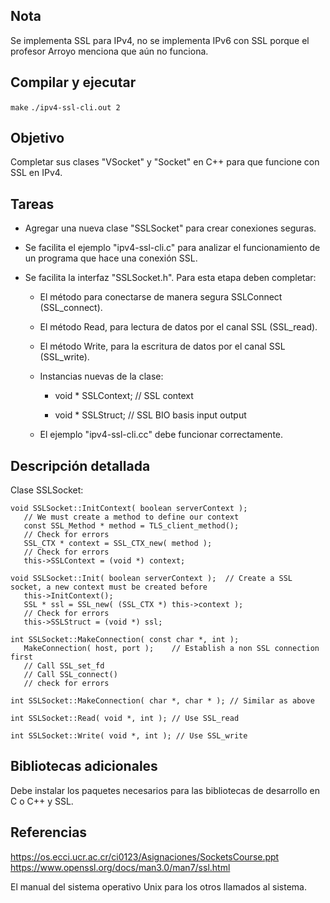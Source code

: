## Nota

Se implementa SSL para IPv4, no se implementa IPv6 con SSL porque el profesor Arroyo menciona que aún no funciona.


## Compilar y ejecutar

` make `
` ./ipv4-ssl-cli.out 2 `


## Objetivo

Completar sus clases "VSocket" y "Socket" en C++ para que funcione con SSL en IPv4.


## Tareas

- Agregar una nueva clase "SSLSocket" para crear conexiones seguras.

- Se facilita el ejemplo "ipv4-ssl-cli.c" para analizar el funcionamiento de un programa que hace una conexión SSL.

- Se facilita la interfaz "SSLSocket.h".  Para esta etapa deben completar:

   - El método para conectarse de manera segura SSLConnect (SSL_connect).

	- El método Read, para lectura de datos por el canal SSL (SSL_read).

	- El método Write, para la escritura de datos por el canal SSL (SSL_write).

   - Instancias nuevas de la clase:

	   - void * SSLContext;	// SSL context

	   - void * SSLStruct;	// SSL BIO basis input output

   - El ejemplo "ipv4-ssl-cli.cc" debe funcionar correctamente.


## Descripción detallada

Clase SSLSocket:
```
void SSLSocket::InitContext( boolean serverContext );
   // We must create a method to define our context
   const SSL_Method * method = TLS_client_method();
   // Check for errors
   SSL_CTX * context = SSL_CTX_new( method );
   // Check for errors
   this->SSLContext = (void *) context;

void SSLSocket::Init( boolean serverContext );	// Create a SSL socket, a new context must be created before
   this->InitContext();
   SSL * ssl = SSL_new( (SSL_CTX *) this->context );
   // Check for errors
   this->SSLStruct = (void *) ssl;

int SSLSocket::MakeConnection( const char *, int );
   MakeConnection( host, port );	// Establish a non SSL connection first
   // Call SSL_set_fd
   // Call SSL_connect()
   // check for errors

int SSLSocket::MakeConnection( char *, char * ); // Similar as above

int SSLSocket::Read( void *, int ); // Use SSL_read

int SSLSocket::Write( void *, int ); // Use SSL_write
```


## Bibliotecas adicionales

Debe instalar los paquetes necesarios para las bibliotecas de desarrollo en C o C++ y SSL.
	

## Referencias
   https://os.ecci.ucr.ac.cr/ci0123/Asignaciones/SocketsCourse.ppt
   https://www.openssl.org/docs/man3.0/man7/ssl.html

El manual del sistema operativo Unix para los otros llamados al sistema.
